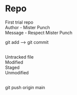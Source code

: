 # Repo
First trial repo <br>
Author - Mister Punch <br>
Message - Respect Mister Punch
<br>

git add -->  git commit<br>

<br>
Untracked file<br>
Modified <br>
Staged<br>
Unmodified
<br><br>

git push origin main<br>

